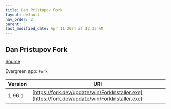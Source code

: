 ```yaml
---
title: Dan Pristupov Fork
layout: default
nav_order: 2
parent: F
last_modified_date: Apr 11 2024 at 12:33 AM
---
```


## Dan Pristupov Fork

[Source](https://www.fork.dev)

Evergreen app: `Fork`

| Version | URI                                                                                            |
| ------- | ---------------------------------------------------------------------------------------------- |
| 1.96.1  | [https://fork.dev/update/win/ForkInstaller.exe](https://fork.dev/update/win/ForkInstaller.exe) |
